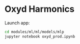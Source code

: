 # Oxyd Harmonics

Launch app:

```bash
cd modules/ml/ml/models/mlp
jupyter notebook oxyd_prod.ipynb
```